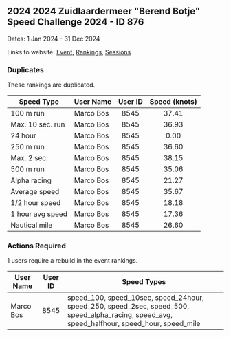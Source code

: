 ## 2024 2024 Zuidlaardermeer "Berend Botje" Speed Challenge 2024 - ID 876

Dates: 1 Jan 2024 - 31 Dec 2024

Links to website: [Event](https://www.gps-speedsurfing.com/default.aspx?mnu=event&val=876), [Rankings](https://www.gps-speedsurfing.com/default.aspx?mnu=eventranking&val=876), [Sessions](https://www.gps-speedsurfing.com/default.aspx?mnu=eventsessions&val=876)

### Duplicates

These rankings are duplicated.

| Speed Type | User Name | User ID | Speed (knots) |
| ---------- | --------- | :-----: | :-----------: |
| 100 m run | Marco Bos | 8545 | 37.41 |
| Max. 10 sec. run | Marco Bos | 8545 | 36.93 |
| 24 hour | Marco Bos | 8545 | 0.00 |
| 250 m run | Marco Bos | 8545 | 36.60 |
| Max. 2 sec. | Marco Bos | 8545 | 38.15 |
| 500 m run | Marco Bos | 8545 | 35.06 |
| Alpha racing | Marco Bos | 8545 | 21.27 |
| Average speed | Marco Bos | 8545 | 35.67 |
| 1/2 hour speed | Marco Bos | 8545 | 18.18 |
| 1 hour avg speed | Marco Bos | 8545 | 17.36 |
| Nautical mile | Marco Bos | 8545 | 26.60 |

### Actions Required

1 users require a rebuild in the event rankings.

| User Name | User ID | Speed Types |
| --------- | :-----: | ----------- |
| Marco Bos | 8545 | speed_100, speed_10sec, speed_24hour, speed_250, speed_2sec, speed_500, speed_alpha_racing, speed_avg, speed_halfhour, speed_hour, speed_mile |
